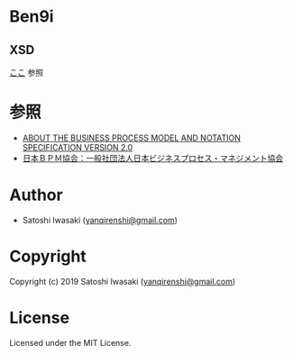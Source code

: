 # Ben9i

## XSD

[ここ](https://www.omg.org/spec/BPMN) 参照

# 参照

- [ABOUT THE BUSINESS PROCESS MODEL AND NOTATION SPECIFICATION VERSION 2.0](https://www.omg.org/spec/BPMN/2.0/)
- [日本ＢＰＭ協会：一般社団法人日本ビジネスプロセス・マネジメント協会](https://www.bpm-j.org/)

# Author

* Satoshi Iwasaki (yanqirenshi@gmail.com)

# Copyright

Copyright (c) 2019 Satoshi Iwasaki (yanqirenshi@gmail.com)

# License

Licensed under the MIT License.
